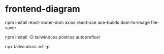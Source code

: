 # frontend-diagram

npm install react-router-dom axios react-ace ace-builds dom-to-image file-saver

npm install -D tailwindcss postcss autoprefixer

npx tailwindcss init -p
